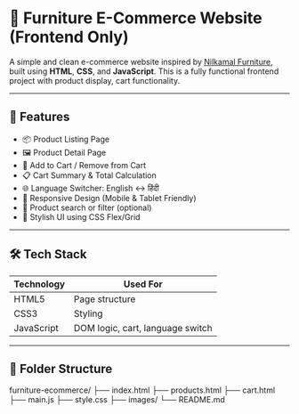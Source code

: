 # 🛒 Furniture E-Commerce Website (Frontend Only)

A simple and clean e-commerce website inspired by [Nilkamal Furniture](https://www.nilkamalfurniture.com/), built using **HTML**, **CSS**, and **JavaScript**. This is a fully functional frontend project with product display, cart functionality.

---

## 🔧 Features

- 📦 Product Listing Page
- 🖼️ Product Detail Page
- 🛒 Add to Cart / Remove from Cart
- 📋 Cart Summary & Total Calculation
- 🌐 Language Switcher: English ↔ हिंदी
- 📱 Responsive Design (Mobile & Tablet Friendly)
- 🔎 Product search or filter (optional)
- 🎨 Stylish UI using CSS Flex/Grid

---


## 🛠️ Tech Stack

| Technology | Used For         |
|------------|------------------|
| HTML5      | Page structure   |
| CSS3       | Styling          |
| JavaScript | DOM logic, cart, language switch |

---



## 📂 Folder Structure

furniture-ecommerce/
├── index.html
├── products.html
├── cart.html
├──  main.js
├──  style.css
├── images/
└── README.md

